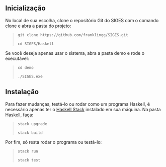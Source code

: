 ## Inicialização
No local de sua escolha, clone o repositório Git do SIGES com o comando clone e abra a pasta do projeto:
> `git clone https://github.com/franklingg/SIGES.git`
>
>`cd SIGES/Haskell`
>
Se você deseja apenas usar o sistema, abra a pasta demo e rode o executável:
> `cd demo`
>
> `./SIGES.exe`

## Instalação
Para fazer mudanças, testá-lo ou rodar como um programa Haskell, é necessário apenas ter o [Haskell Stack](https://docs.haskellstack.org/en/stable/README/) instalado em sua máquina.
Na pasta Haskell, faça:
> `stack upgrade`
> 
> `stack build`

Por fim, só resta rodar o programa ou testá-lo:
> `stack run`
> 
> `stack test`
